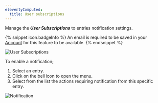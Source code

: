 ```yaml
---
eleventyComputed:
  title: User subscriptions
---
```

Manage the ***User Subscriptions*** to entries notification settings.

{% snippet icon.badgeInfo %}
An email is required to be saved in your [Account](/server/web-interface/account-menu/edit-account/) for this feature to be available.
{% endsnippet %}

![User Subscriptions](https://cdnweb.devolutions.net/docs/en/server/ServerOp4024.png)

To enable a notification;

1. Select an entry.
1. Click on the bell icon to open the menu.
1. Select from the list the actions requiring notification from this specific entry.

![Notification](https://cdnweb.devolutions.net/docs/en/server/ServerOp2100.png)

